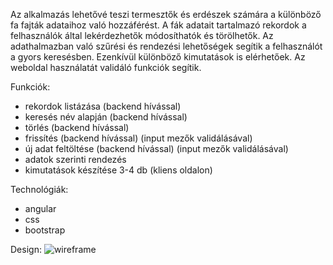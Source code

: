 Az alkalmazás lehetővé teszi termesztők és erdészek számára a különböző fa fajták adataihoz való hozzáférést.
A fák adatait tartalmazó rekordok a felhasználók által lekérdezhetők módosíthatók és törölhetők.
Az adathalmazban való szűrési és rendezési lehetőségek segítik a felhasználót a gyors keresésben.
Ezenkívül különböző kimutatások is elérhetőek.
Az weboldal használatát validáló funkciók segítik.

Funkciók:
- rekordok listázása (backend hívással)
- keresés név alapján (backend hívással)
- törlés (backend hívással)
- frissítés (backend hívással) (input mezők validálásával)
- új adat feltöltése (backend hívással) (input mezők validálásával)
- adatok szerinti rendezés
- kimutatások készítése 3-4 db (kliens oldalon)

Technológiák:
- angular
- css
- bootstrap

Design:
![wireframe](https://github.com/frontend-dev-siposm/.github/assets/72488987/eacae993-214a-4ca6-bf0f-461fd98c2d47)
